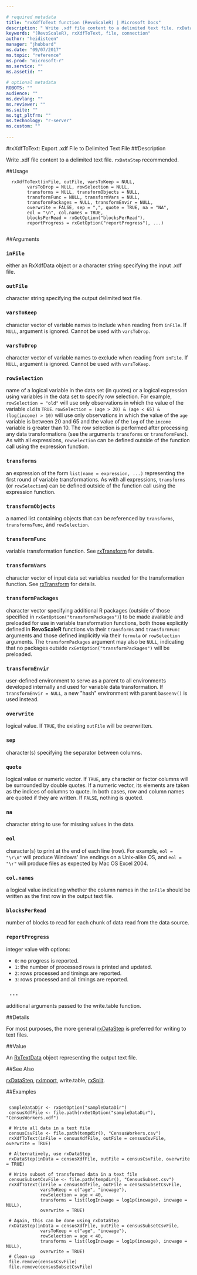```yaml
--- 
 
# required metadata 
title: "rxXdfToText function (RevoScaleR) | Microsoft Docs" 
description: " Write .xdf file content to a delimited text file. rxDataStep recommended. " 
keywords: "(RevoScaleR), rxXdfToText, file, connection" 
author: "heidisteen" 
manager: "jhubbard" 
ms.date: "09/07/2017" 
ms.topic: "reference" 
ms.prod: "microsoft-r" 
ms.service: "" 
ms.assetid: "" 
 
# optional metadata 
ROBOTS: "" 
audience: "" 
ms.devlang: "" 
ms.reviewer: "" 
ms.suite: "" 
ms.tgt_pltfrm: "" 
ms.technology: "r-server" 
ms.custom: "" 
 
--- 
```

 
 
 #rxXdfToText: Export .xdf File to Delimited Text File 
 ##Description
 
Write .xdf file content to a delimited text file. `rxDataStep` recommended.
 
 
 ##Usage

```   
  rxXdfToText(inFile, outFile, varsToKeep = NULL, 
  		varsToDrop = NULL, rowSelection = NULL, 
  		transforms = NULL, transformObjects = NULL,
  		transformFunc = NULL, transformVars = NULL,  
  		transformPackages = NULL, transformEnvir = NULL, 
  		overwrite = FALSE, sep = ",", quote = TRUE, na = "NA", 
  		eol = "\n", col.names = TRUE,
  		blocksPerRead = rxGetOption("blocksPerRead"),
  		reportProgress = rxGetOption("reportProgress"), ...) 
 
```
 
 ##Arguments

   
    
 ### `inFile`
 either an RxXdfData object or a character string specifying the input .xdf file. 
  
  
    
 ### `outFile`
 character string specifying the output delimited text file. 
  
  
    
 ### `varsToKeep`
 character vector of variable names to include when reading from `inFile`. If `NULL`, argument is ignored. Cannot be used with `varsToDrop`. 
  
  
    
 ### `varsToDrop`
 character vector of variable names to exclude when reading from `inFile`. If `NULL`, argument is ignored. Cannot be used with `varsToKeep`. 
  
  
    
 ### `rowSelection`
 name of a logical variable in the data set (in quotes) or a logical expression using variables in the data set to specify row selection.  For example, `rowSelection = "old"` will use only observations in which the value of the variable `old` is `TRUE`.  `rowSelection = (age > 20) & (age < 65) & (log(income) > 10)` will use only observations in which the value of the `age` variable is between 20 and 65 and the value of the `log` of the `income` variable is greater than 10.  The row selection is performed after processing any data transformations  (see the arguments `transforms` or `transformFunc`). As with all expressions, `rowSelection` can be defined outside of the function  call using the expression function. 
  
  
    
 ### `transforms`
 an expression of the form `list(name = expression, ...)` representing the first round of variable transformations. As with all expressions, `transforms` (or `rowSelection`)  can be defined outside of the function call using the expression function. 
  
  
    
 ### `transformObjects`
 a named list containing objects that can be referenced by `transforms`, `transformsFunc`, and `rowSelection`. 
  
  
    
 ### `transformFunc`
 variable transformation function. See [rxTransform](rxTransform.md) for details. 
  
  
    
 ### `transformVars`
 character vector of input data set variables needed for the transformation function. See [rxTransform](rxTransform.md) for details. 
  
  
    
 ### `transformPackages`
 character vector specifying additional R packages (outside of those specified in `rxGetOption("transformPackages")`) to be made available and  preloaded for use in variable transformation functions, both those explicitly defined in **RevoScaleR** functions via their `transforms` and `transformFunc` arguments and those  defined implicitly via their `formula` or `rowSelection` arguments.  The `transformPackages` argument may also be `NULL`,  indicating that no packages outside `rxGetOption("transformPackages")` will be preloaded. 
  
  
    
 ### `transformEnvir`
 user-defined environment to serve as a parent to  all environments developed internally and used for variable data transformation. If `transformEnvir = NULL`, a new "hash" environment with parent `baseenv()` is used instead. 
  
  
    
 ### `overwrite`
 logical value. If `TRUE`, the existing `outFile` will be overwritten. 
  
  
    
 ### `sep`
 character(s) specifying the separator between columns. 
  
  
    
 ### `quote`
 logical value or numeric vector. If `TRUE`, any character or factor columns will be surrounded by double quotes. If a numeric vector, its elements are taken as the indices of columns to quote. In both cases, row and column names are quoted if they are written. If `FALSE`, nothing is quoted. 
  
  
    
 ### `na`
 character string to use for missing values in the data. 
  
  
    
 ### `eol`
 character(s) to print at the end of each line (row). For example, `eol = "\r\n"` will produce Windows' line endings on a Unix-alike OS, and `eol = "\r"` will produce files as expected by Mac OS Excel 2004. 
  
  
    
 ### `col.names`
 a logical value indicating whether the column names in the `inFile` should be written as the first row in the output text file. 
  
  
    
 ### `blocksPerRead`
 number of blocks to read for each chunk of data read from the data source. 
  
  
    
 ### `reportProgress`
 integer value with options:  
*   `0`: no progress is reported. 
*   `1`: the number of processed rows is printed and updated. 
*   `2`: rows processed and timings are reported. 
*   `3`: rows processed and all timings are reported. 
  
  
  
    
 ### ` ...`
 additional arguments passed to the write.table function. 
  
 
 
 ##Details
 
For most purposes, the more general [rxDataStep](rxDataStep.md) is preferred for writing to text files.
 
 
 ##Value
 
An [RxTextData](RxTextData.md) object representing the output text file.
 
 

 
 
 
 ##See Also
 
[rxDataStep](rxDataStep.md),
[rxImport](rxImport.md),
write.table,
[rxSplit](rxSplitXdf.md).
   
 ##Examples

 ```
   
  sampleDataDir <- rxGetOption("sampleDataDir")
  censusXdfFile <- file.path(rxGetOption("sampleDataDir"), "CensusWorkers.xdf")
  
  # Write all data in a text file
  censusCsvFile <- file.path(tempdir(), "CensusWorkers.csv")
  rxXdfToText(inFile = censusXdfFile, outFile = censusCsvFile, overwrite = TRUE)
  
  # Alternatively, use rxDataStep
  rxDataStep(inData = censusXdfFile, outFile = censusCsvFile, overwrite = TRUE)
  
  # Write subset of transformed data in a text file
  censusSubsetCsvFile <- file.path(tempdir(), "CensusSubset.csv")
  rxXdfToText(inFile = censusXdfFile, outFile = censusSubsetCsvFile,
              varsToKeep = c("age", "incwage"),
              rowSelection = age < 40,
              transforms = list(logIncwage = log1p(incwage), incwage = NULL),
              overwrite = TRUE)
              
  # Again, this can be done using rxDataStep
  rxDataStep(inData = censusXdfFile, outFile = censusSubsetCsvFile,
              varsToKeep = c("age", "incwage"),
              rowSelection = age < 40,
              transforms = list(logIncwage = log1p(incwage), incwage = NULL),
              overwrite = TRUE)
  # Clean-up
  file.remove(censusCsvFile)
  file.remove(censusSubsetCsvFile)          
 
```
 
 
 
